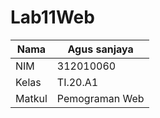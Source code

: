 # Lab11Web

| Nama    | Agus sanjaya    |
| --------|-----------------|
| NIM     | 312010060       |
| Kelas   | TI.20.A1        |
| Matkul  | Pemograman Web  |

